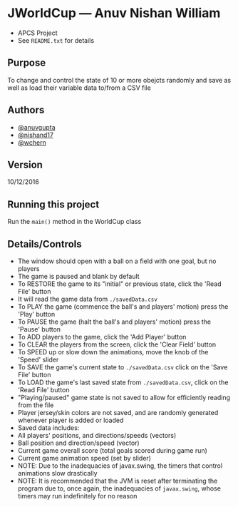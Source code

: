 # JWorldCup — Anuv Nishan William
- APCS Project
- See `README.txt` for details

## Purpose
To change and control the state of 10 or more obejcts randomly and save as well as load their variable data to/from a CSV file

## Authors
- [@anuvgupta](https://github.com/anuvgupta/)
- [@nishand17](https://github.com/nishand17/)
- [@wchern](https://github.com/wchern/)

## Version
10/12/2016

## Running this project
Run the `main()` method in the WorldCup class

## Details/Controls
- The window should open with a ball on a field with one goal, but no players
- The game is paused and blank by default
- To RESTORE the game to its "initial" or previous state, click the 'Read File' button
 - It will read the game data from `./savedData.csv`
- To PLAY the game (commence the ball's and players' motion) press the 'Play' button
- To PAUSE the game (halt the ball's and players' motion) press the 'Pause' button
- To ADD players to the game, click the 'Add Player' button
- To CLEAR the players from the screen, click the 'Clear Field' button
- To SPEED up or slow down the animations, move the knob of the 'Speed' slider
- To SAVE the game's current state to `./savedData.csv` click on the 'Save File' button
- To LOAD the game's last saved state from `./savedData.csv`, click on the 'Read File' button
- "Playing/paused" game state is not saved to allow for efficiently reading from the file
- Player jersey/skin colors are not saved, and are randomly generated whenever player is added or loaded
- Saved data includes:
 - All players' positions, and directions/speeds (vectors)
 - Ball position and direction/speed (vector)
 - Current game overall score (total goals scored during game run)
 - Current game animation speed (set by slider)
- NOTE: Due to the inadequacies of javax.swing, the timers that control animations slow drastically
- NOTE: It is recommended that the JVM is reset after terminating the program due to, once again, the inadequacies of `javax.swing`, whose timers may run indefinitely for no reason
